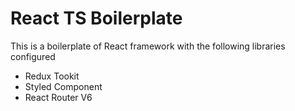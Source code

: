 # React TS Boilerplate 

This is a boilerplate of React framework with the following libraries configured 

- Redux Tookit
- Styled Component 
- React Router V6